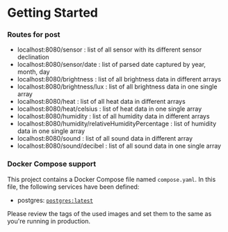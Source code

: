 # Getting Started

### Routes for post

- localhost:8080/sensor : list of all sensor with its different sensor declination
- localhost:8080/sensor/date : list of parsed date captured by year, month, day
- localhost:8080/brightness : list of all brightness data in different arrays
- localhost:8080/brightness/lux : list of all brightness data in one single array
- localhost:8080/heat : list of all heat data in different arrays
- localhost:8080/heat/celsius : list of heat data in one single array
- localhost:8080/humidity : list of all humidity data in different arrays
- localhost:8080/humidity/relativeHumidityPercentage : list of humidity data in one single array
- localhost:8080/sound : list of all sound data in different array
- localhost:8080/sound/decibel : list of all sound data in one single array

### Docker Compose support
This project contains a Docker Compose file named `compose.yaml`.
In this file, the following services have been defined:

* postgres: [`postgres:latest`](https://hub.docker.com/_/postgres)

Please review the tags of the used images and set them to the same as you're running in production.
